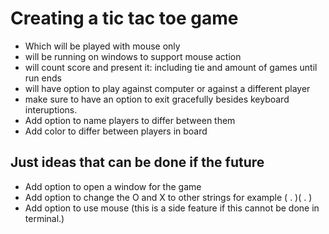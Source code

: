 # Creating a tic tac toe game 
- Which will be played with mouse only
- will be running on windows to support mouse action
- will count score and present it: including tie and amount of games until run ends
- will have option to play against computer or against a different player
- make sure to have an option to exit gracefully besides keyboard interuptions.
- Add option to name players to differ between them
- Add color to differ between players in board


## Just ideas that can be done if the future
- Add option to open a window for the game
- Add option to change the O and X to other strings for example ( . )( . ) 
- Add option to use mouse (this is a side feature if this cannot be done in terminal.)
